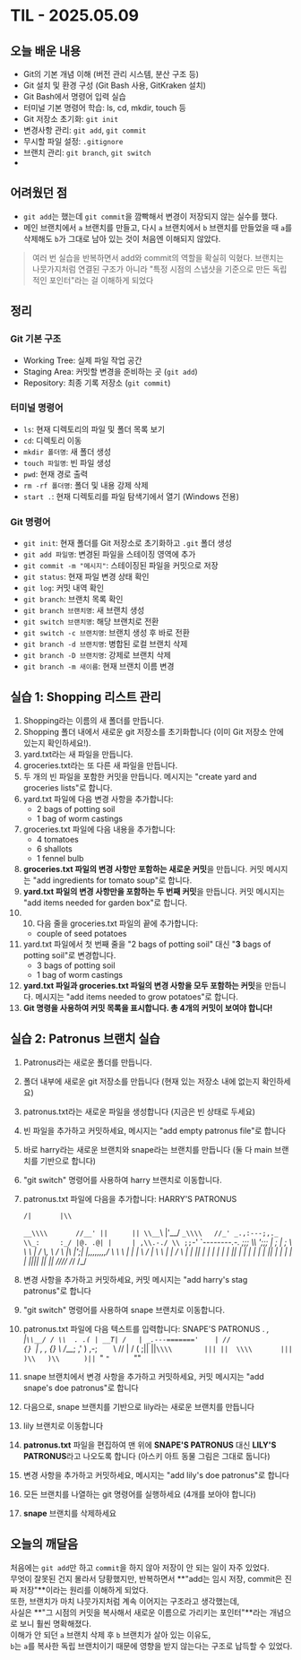 # TIL - 2025.05.09

## 오늘 배운 내용

- Git의 기본 개념 이해 (버전 관리 시스템, 분산 구조 등)
- Git 설치 및 환경 구성 (Git Bash 사용, GitKraken 설치)
- Git Bash에서 명령어 입력 실습
- 터미널 기본 명령어 학습: ls, cd, mkdir, touch 등
- Git 저장소 초기화: `git init`
- 변경사항 관리: `git add`, `git commit`
- 무시할 파일 설정: `.gitignore`
- 브랜치 관리: `git branch`, `git switch`
- 
## 어려웠던 점

- `git add`는 했는데 `git commit`을 깜빡해서 변경이 저장되지 않는 실수를 했다.
- 메인 브랜치에서 `a` 브랜치를 만들고, 다시 `a` 브랜치에서 `b` 브랜치를 만들었을 때 `a`를 삭제해도 `b`가 그대로 남아 있는 것이 처음엔 이해되지 않았다.

> 여러 번 실습을 반복하면서 add와 commit의 역할을 확실히 익혔다.
> 브랜치는 나뭇가지처럼 연결된 구조가 아니라 "특정 시점의 스냅샷을 기준으로 만든 독립적인 포인터"라는 걸 이해하게 되었다

## 정리

### Git 기본 구조
- Working Tree: 실제 파일 작업 공간
- Staging Area: 커밋할 변경을 준비하는 곳 (`git add`)
- Repository: 최종 기록 저장소 (`git commit`)

### 터미널 명령어

- `ls`: 현재 디렉토리의 파일 및 폴더 목록 보기
- `cd`: 디렉토리 이동
- `mkdir 폴더명`: 새 폴더 생성
- `touch 파일명`: 빈 파일 생성
- `pwd`: 현재 경로 출력
- `rm -rf 폴더명`: 폴더 및 내용 강제 삭제
- `start .`: 현재 디렉토리를 파일 탐색기에서 열기 (Windows 전용)

### Git 명령어

- `git init`: 현재 폴더를 Git 저장소로 초기화하고 `.git` 폴더 생성
- `git add 파일명`: 변경된 파일을 스테이징 영역에 추가
- `git commit -m "메시지"`: 스테이징된 파일을 커밋으로 저장
- `git status`: 현재 파일 변경 상태 확인
- `git log`: 커밋 내역 확인
- `git branch`: 브랜치 목록 확인
- `git branch 브랜치명`: 새 브랜치 생성
- `git switch 브랜치명`: 해당 브랜치로 전환
- `git switch -c 브랜치명`: 브랜치 생성 후 바로 전환
- `git branch -d 브랜치명`: 병합된 로컬 브랜치 삭제
- `git branch -D 브랜치명`: 강제로 브랜치 삭제
- `git branch -m 새이름`: 현재 브랜치 이름 변경


## 실습 1: Shopping 리스트 관리

1. Shopping라는 이름의 새 폴더를 만듭니다.
2. Shopping 폴더 내에서 새로운 git 저장소를 초기화합니다 (이미 Git 저장소 안에 있는지 확인하세요!).
3. yard.txt라는 새 파일을 만듭니다.
4. groceries.txt라는 또 다른 새 파일을 만듭니다.
5. 두 개의 빈 파일을 포함한 커밋을 만듭니다. 메시지는 "create yard and groceries lists"로 합니다.
6. yard.txt 파일에 다음 변경 사항을 추가합니다:
    - 2 bags of potting soil
    - 1 bag of worm castings
7. groceries.txt 파일에 다음 내용을 추가합니다:
    - 4 tomatoes
    - 6 shallots
    - 1 fennel bulb
8. **groceries.txt 파일의 변경 사항만 포함하는 새로운 커밋**을 만듭니다. 커밋 메시지는 "add ingredients for tomato soup"로 합니다.
9. **yard.txt 파일의 변경 사항만을 포함하는 두 번째 커밋**을 만듭니다. 커밋 메시지는 "add items needed for garden box"로 합니다.
10. 10. 다음 줄을 groceries.txt 파일의 끝에 추가합니다:
    - couple of seed potatoes
11. yard.txt 파일에서 첫 번째 줄을 "2 bags of potting soil" 대신 "**3** bags of potting soil"로 변경합니다.
    - 3 bags of potting soil
    - 1 bag of worm castings
12. **yard.txt 파일과 groceries.txt 파일의 변경 사항을 모두 포함하는 커밋**을 만듭니다. 메시지는 "add items needed to grow potatoes"로 합니다.
13. **Git 명령을 사용하여 커밋 목록을 표시합니다. 총 4개의 커밋이 보여야 합니다!**

## 실습 2: Patronus 브랜치 실습

1. Patronus라는 새로운 폴더를 만듭니다.
2. 폴더 내부에 새로운 git 저장소를 만듭니다 (현재 있는 저장소 내에 없는지 확인하세요)
3. patronus.txt라는 새로운 파일을 생성합니다 (지금은 빈 상태로 두세요)
4. 빈 파일을 추가하고 커밋하세요, 메시지는 "add empty patronus file"로 합니다
5. 바로 harry라는 새로운 브랜치와 snape라는 브랜치를 만듭니다 (둘 다 main 브랜치를 기반으로 합니다)
6. "git switch" 명령어를 사용하여 harry 브랜치로 이동합니다.
7. patronus.txt 파일에 다음을 추가합니다:
  HARRY'S PATRONUS
    
       /|       |\\
    `__\\\\       //__'
       ||      ||
     \\__`\\     |'__/
       `_\\\\   //_'
       _.,:---;,._
       \\_:     :_/
         |@. .@|
         |     |
         ,\\.-./ \\
         ;;`-'   `---__________-----.-.
         ;;;                         \\_\\
         ';;;                         |
          ;    |                      ;
           \\   \\     \\        |      /
            \\_, \\    /        \\     |\\
              |';|  |,,,,,,,,/ \\    \\ \\_
              |  |  |           \\   /   |
              \\  \\  |           |  / \\  |
               | || |           | |   | |
               | || |           | |   | |
               | || |           | |   | |
               |_||_|           |_|   |_|
              /_//_/           /_/   /_/
8. 변경 사항을 추가하고 커밋하세요, 커밋 메시지는 "add harry's stag patronus"로 합니다
9. "git switch" 명령어를 사용하여 snape 브랜치로 이동합니다.
10. patronus.txt 파일에 다음 텍스트를 입력합니다:
  SNAPE'S PATRONUS
                       .     _,
                       |`\\__/ /
                       \\  . .(
                        | __T|
                       /   |
          _.---======='    |
         //               {}
        `|      ,   ,     {}
         \\      /___;    ,'
          ) ,-;`    `\\  //
         | / (        ;||
         ||`\\\\        |||
         ||  \\\\       |||
         )\\   )\\      )||
         `"   `"      `""
11. snape 브랜치에서 변경 사항을 추가하고 커밋하세요, 커밋 메시지는 "add snape's doe patronus"로 합니다
12. 다음으로, snape 브랜치를 기반으로 lily라는 새로운 브랜치를 만듭니다
13. lily 브랜치로 이동합니다
14. **patronus.txt** 파일을 편집하여 맨 위에 **SNAPE'S PATRONUS** 대신 **LILY'S PATRONUS**라고 나오도록 합니다 (아스키 아트 동물 그림은 그대로 둡니다)
15. 변경 사항을 추가하고 커밋하세요, 메시지는 "add lily's doe patronus"로 합니다
16. 모든 브랜치를 나열하는 git 명령어를 실행하세요 (4개를 보아야 합니다)
17. **snape** 브랜치를 삭제하세요

## 오늘의 깨달음

처음에는 `git add`만 하고 `commit`을 하지 않아 저장이 안 되는 일이 자주 있었다.  
무엇이 잘못된 건지 몰라서 당황했지만, 반복하면서 **"add는 임시 저장, commit은 진짜 저장"**이라는 원리를 이해하게 되었다.  
또한, 브랜치가 마치 나뭇가지처럼 계속 이어지는 구조라고 생각했는데,  
사실은 **"그 시점의 커밋을 복사해서 새로운 이름으로 가리키는 포인터"**라는 개념으로 보니 훨씬 명확해졌다.  
이해가 안 되던 `a` 브랜치 삭제 후 `b` 브랜치가 살아 있는 이유도,  
`b`는 `a`를 복사한 독립 브랜치이기 때문에 영향을 받지 않는다는 구조로 납득할 수 있었다.
